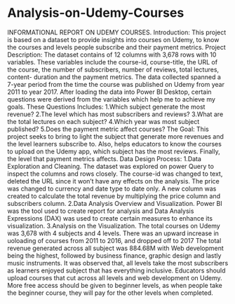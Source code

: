 # Analysis-on-Udemy-Courses
INFORMATIONAL REPORT ON UDEMY COURSES.
Introduction:
This project is based on a dataset to provide insights into courses on Udemy, to know the courses and levels people subscribe and their payment metrics. 
Project Description:
The dataset contains of 12 columns with 3,678 rows with 10 variables. These variables include the course-id, course-title, the URL of the course, the number of subscribers, number of reviews, total lectures, content- duration and the payment metrics. The data collected spanned a 7-year period from the time the course was published on Udemy from year 2011 to year 2017. After loading the data into Power BI Desktop, certain questions were derived from the variables which help me to achieve my goals. 
These Questions Includes:
1.Which subject generate the most revenue?
2.The level which has most subscribers and reviews?
3.What are the total lectures on each subject?
4.Which year was most subject published?
5.Does the payment metric affect courses?
The Goal:
This project seeks to bring to light the subject that generate more revenues and the level learners subscribe to. Also, helps educators to know the courses to upload on the Udemy app, which subject has the most reviews.  Finally, the level that payment metrics affects. 
Data Design Process:
1.Data Exploration and Cleaning. 
The dataset was explored on power Query to inspect the columns and rows closely. The course-id was changed to text, deleted the URL since it won’t have any effects on the analysis. The price was changed to currency and date type to date only. A new column was created to calculate the total revenue by multiplying the price column and subscribers column.
2.Data Analysis Overview and Visualization.
Power BI was the tool used to create report for analysis and Data Analysis Expressions (DAX) was used to create certain measures to enhance its visualization. 
3.Analysis on the Visualization.
The total courses on Udemy was 3,678 with 4 subjects and 4 levels. 
There was an upward increase in uoloading of courses from 2011 to 2016, and dropped off to  2017
The total revenue generated across all subject was 884.68M with Web development being the highest, followed by business finance, graphic design and lastly music instruments.
It was observed that, all levels take the most subscribers as learners enjoyed subject that has everything inclusive.
Educators should upload courses that cut across all levels and web development on Udemy. 
More free access should be given to beginner levels, as when people take the beginner course, they will pay for the other levels when completed. 
